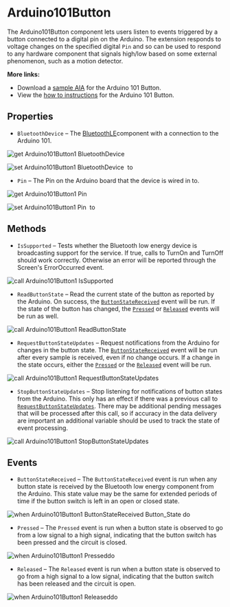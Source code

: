 # Arduino101Button

The Arduino101Button component lets users listen to events triggered by a button connected to a digital pin on the Arduino. The extension responds to voltage changes on the specified digital <code>Pin</code> and so can be used to respond to any hardware component that signals high/low based on some external phenomenon, such as a motion detector.<br>

<strong>More links:</strong><ul><li>Download a <a href='http://iot.appinventor.mit.edu/assets/examples/SampleArduino101Button.aia' target='_blank'>sample AIA</a> for the Arduino 101 Button.</li><li>View the <a href='http://iot.appinventor.mit.edu/assets/howtos/MIT_App_Inventor_IoT_Button.pdf' target='_blank'>how to instructions</a> for the Arduino 101 Button.</li></ul>

## Properties

+ <a name="BluetoothDevice"></a>`BluetoothDevice` – The <a href='http://iot.appinventor.mit.edu/#/bluetoothle/bluetoothleintro'>BluetoothLE</a>component with a connection to the Arduino 101.


![get Arduino101Button1 BluetoothDevice ](blocks/Arduino101Button.BluetoothDevice_getter.svg)


![set Arduino101Button1 BluetoothDevice  to](blocks/Arduino101Button.BluetoothDevice_setter.svg)

+ <a name="Pin"></a>`Pin` – The Pin on the Arduino board that the device is wired in to.


![get Arduino101Button1 Pin ](blocks/Arduino101Button.Pin_getter.svg)


![set Arduino101Button1 Pin  to](blocks/Arduino101Button.Pin_setter.svg)

## Methods

+ <a name="IsSupported"></a>`IsSupported` – Tests whether the Bluetooth low energy device is broadcasting support for the service. If true,
 calls to TurnOn and TurnOff should work correctly. Otherwise an error will be reported through
 the Screen's ErrorOccurred event.

![call Arduino101Button1 IsSupported](blocks/Arduino101Button.IsSupported.svg)

+ <a name="ReadButtonState"></a>`ReadButtonState` – Read the current state of the button as reported by the Arduino. On success, the
 <a href="#ButtonStateReceived"><code>ButtonStateReceived</code></a> event will be run. If the
 state of the button has changed, the <a href="#Pressed"><code>Pressed</code></a> or
 <a href="#Released"><code>Released</code></a> events will be run as well.

![call Arduino101Button1 ReadButtonState](blocks/Arduino101Button.ReadButtonState.svg)

+ <a name="RequestButtonStateUpdates"></a>`RequestButtonStateUpdates` – Request notifications from the Arduino for changes in the button state. The <a
 href="#ButtonStateReceived"><code>ButtonStateReceived</code></a> event will be run after
 every sample is received, even if no change occurs. If a change in the state occurs, either
 the <a href="#Pressed"><code>Pressed</code></a> or the <a
 href="#Released"><code>Released</code></a> event will be run.

![call Arduino101Button1 RequestButtonStateUpdates](blocks/Arduino101Button.RequestButtonStateUpdates.svg)

+ <a name="StopButtonStateUpdates"></a>`StopButtonStateUpdates` – Stop listening for notifications of button states from the Arduino. This only has an effect
 if there was a previous call to <a
 href="#RequestButtonStateUpdates"><code>RequestButtonStateUpdates</code></a>. There may be
 additional pending messages that will be processed after this call, so if accuracy in the
 data delivery are important an additional variable should be used to track the state of
 event processing.

![call Arduino101Button1 StopButtonStateUpdates](blocks/Arduino101Button.StopButtonStateUpdates.svg)

## Events

+ <a name="ButtonStateReceived"></a>`ButtonStateReceived` – The <code>ButtonStateReceived</code> event is run when any button state is received by the
 Bluetooth low energy component from the Arduino. This state value may be the same for
 extended periods of time if the button switch is left in an open or closed state.

![when Arduino101Button1 ButtonStateReceived Button_State do](blocks/Arduino101Button.ButtonStateReceived.svg)

+ <a name="Pressed"></a>`Pressed` – The <code>Pressed</code> event is run when a button state is observed to go from a low signal
 to a high signal, indicating that the button switch has been pressed and the circuit is closed.

![when Arduino101Button1 Presseddo](blocks/Arduino101Button.Pressed.svg)

+ <a name="Released"></a>`Released` – The <code>Released</code> event is run when a button state is observed to go from a high signal
 to a low signal, indicating that the button switch has been released and the circuit is open.

![when Arduino101Button1 Releaseddo](blocks/Arduino101Button.Released.svg)


